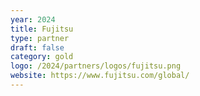 ```yaml
---
year: 2024
title: Fujitsu
type: partner
draft: false
category: gold
logo: /2024/partners/logos/fujitsu.png
website: https://www.fujitsu.com/global/
---
```

